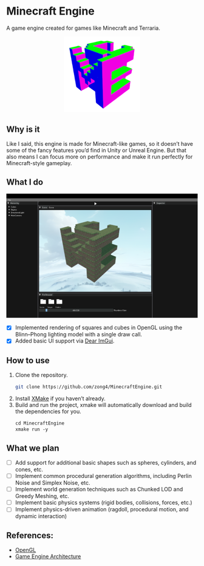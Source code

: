 # Minecraft Engine

A game engine created for games like Minecraft and Terraria.

<!-- ![Logo](./Assets/Logo1.png) -->
<p align="center">
  <img src="./Assets/Logo.png" alt="Logo" width="200">
</p>

## Why is it

Like I said, this engine is made for Minecraft-like games, so it doesn’t have some of the fancy features you’d find in Unity or Unreal Engine. But that also means I can focus more on performance and make it run perfectly for Minecraft-style gameplay.

## What I do

![Editor](./Assets/Editor.png)

- [x] Implemented rendering of squares and cubes in OpenGL using the Blinn–Phong lighting model with a single draw call.
- [x] Added basic UI support via [Dear ImGui](https://github.com/ocornut/imgui).

## How to use

1. Clone the repository.
   ```bash
   git clone https://github.com/zong4/MinecraftEngine.git
   ```
2. Install [XMake](https://xmake.io/guide/quick-start.html) if you haven’t already.
3. Build and run the project, xmake will automatically download and build the dependencies for you.
   ```bashfind . -name "*.cpp" -o -name "*.h" | xargs wc -l
   cd MinecraftEngine
   xmake run -y
   ```

## What we plan

- [ ] Add support for additional basic shapes such as spheres, cylinders, and cones, etc.
- [ ] Implement common procedural generation algorithms, including Perlin Noise and Simplex Noise, etc.
- [ ] Implement world generation techniques such as Chunked LOD and Greedy Meshing, etc.
- [ ] Implement basic physics systems (rigid bodies, collisions, forces, etc.)
- [ ] Implement physics-driven animation (ragdoll, procedural motion, and dynamic interaction)

## References:

- [OpenGL](https://learnopengl.com)
- [Game Engine Architecture](https://github.com/TheCherno/Hazel)
